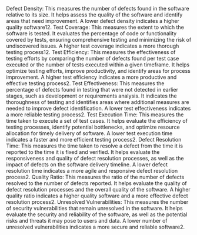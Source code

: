 Defect Density: This measures the number of defects found in the software relative to its size. It helps assess the quality of the software and identify areas that need improvement. A lower defect density indicates a higher quality software12.
Test Coverage: This measures the extent to which the software is tested. It evaluates the percentage of code or functionality covered by tests, ensuring comprehensive testing and minimizing the risk of undiscovered issues. A higher test coverage indicates a more thorough testing process12.
Test Efficiency: This measures the effectiveness of testing efforts by comparing the number of defects found per test case executed or the number of tests executed within a given timeframe. It helps optimize testing efforts, improve productivity, and identify areas for process improvement. A higher test efficiency indicates a more productive and effective testing process2.
Test Effectiveness: This measures the percentage of defects found in testing that were not detected in earlier stages, such as development or requirements analysis. It indicates the thoroughness of testing and identifies areas where additional measures are needed to improve defect identification. A lower test effectiveness indicates a more reliable testing process2.
Test Execution Time: This measures the time taken to execute a set of test cases. It helps evaluate the efficiency of testing processes, identify potential bottlenecks, and optimize resource allocation for timely delivery of software. A lower test execution time indicates a faster and more efficient testing process2.
Defect Resolution Time: This measures the time taken to resolve a defect from the time it is reported to the time it is fixed and verified. It helps evaluate the responsiveness and quality of defect resolution processes, as well as the impact of defects on the software delivery timeline. A lower defect resolution time indicates a more agile and responsive defect resolution process2.
Quality Ratio: This measures the ratio of the number of defects resolved to the number of defects reported. It helps evaluate the quality of defect resolution processes and the overall quality of the software. A higher quality ratio indicates a higher quality software and a more effective defect resolution process2.
Unresolved Vulnerabilities: This measures the number of security vulnerabilities that remain unresolved in the software. It helps evaluate the security and reliability of the software, as well as the potential risks and threats it may pose to users and data. A lower number of unresolved vulnerabilities indicates a more secure and reliable software2.
